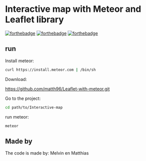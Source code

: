 # Interactive map with Meteor and Leaflet library
[![forthebadge](http://forthebadge.com/images/badges/built-with-love.svg)](http://forthebadge.com)
[![forthebadge](http://forthebadge.com/images/badges/uses-html.svg)](http://forthebadge.com)
[![forthebadge](http://forthebadge.com/images/badges/uses-js.svg)](http://forthebadge.com)


## run
Install meteor: 

```bash
curl https://install.meteor.com | /bin/sh
```

Download: 

https://github.com/matth96/Leaflet-with-meteor.git

Go to the project:

```bash
cd path/to/Interactive-map
```

run meteor:
```bash
meteor
```


## Made by

The code is made by: Melvin en Matthias

